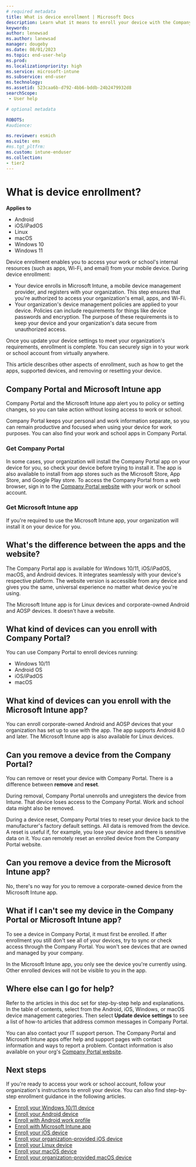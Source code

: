 ```yaml
---
# required metadata
title: What is device enrollment | Microsoft Docs
description: Learn what it means to enroll your device with the Company Portal and Microsoft Intune app.
keywords:
author: lenewsad
ms.author: lanewsad
manager: dougeby
ms.date: 08/01/2023
ms.topic: end-user-help
ms.prod:
ms.localizationpriority: high
ms.service: microsoft-intune
ms.subservice: end-user
ms.technology:
ms.assetid: 523caa6b-d792-4bb6-bddb-24b2479932d8
searchScope:
 - User help

# optional metadata

ROBOTS:  
#audience:

ms.reviewer: esmich  
ms.suite: ems
#ms.tgt_pltfrm:
ms.custom: intune-enduser
ms.collection:
- tier2
---
```


# What is device enrollment?  

**Applies to**  
- Android 
- iOS/iPadOS
- Linux  
- macOS
- Windows 10  
- Windows 11  

Device enrollment enables you to access your work or school's internal resources (such as apps, Wi-Fi, and email) from your mobile device.  During device enrollment:

* Your device enrolls in Microsoft Intune, a mobile device management provider, and registers with your organization. This step ensures that you're authorized to access your organization's email, apps, and Wi-Fi.  
* Your organization's device management policies are applied to your device. Policies can include requirements for things like device passwords and encryption. The purpose of these requirements is to keep your device and your organization's data secure from unauthorized access.  

Once you update your device settings to meet your organization's requirements, enrollment is complete. You can securely sign in to your work or school account from virtually anywhere. 

This article describes other aspects of enrollment, such as how to get the apps, supported devices, and removing or resetting your device.  

## Company Portal and Microsoft Intune app

Company Portal and the Microsoft Intune app alert you to policy or setting changes, so you can take action without losing access to work or school. 

Company Portal keeps your personal and work information separate, so you can remain productive and focused when using your device for work purposes. You can also find your work and school apps in Company Portal.  

### Get Company Portal

In some cases, your organization will install the Company Portal app on your device for you, so check your device before trying to install it. The app is also available to install from app stores such as the Microsoft Store, App Store, and Google Play store. To access the Company Portal from a web browser, sign in to the [Company Portal website](https://go.microsoft.com/fwlink/?linkid=2010980) with your work or school account.  

### Get Microsoft Intune app

If you're required to use the Microsoft Intune app, your organization will install it on your device for you.  

## What's the difference between the apps and the website?
The Company Portal app is available for Windows 10/11, iOS/iPadOS, macOS, and Android devices. It integrates seamlessly with your device's respective platform. The website version is accessible from any device and gives you the same, universal experience no matter what device you're using. 

The Microsoft Intune app is for Linux devices and corporate-owned Android and AOSP devices. It doesn't have a website.  

## What kind of devices can you enroll with Company Portal?
You can use Company Portal to enroll devices running: 

- Windows 10/11  
- Android OS   
- iOS/iPadOS  
- macOS  

## What kind of devices can you enroll with the Microsoft Intune app?  
You can enroll corporate-owned Android and AOSP devices that your organization has set up to use with the app. The app supports Android 8.0 and later. The Microsoft Intune app is also available for Linux devices. 

## Can you remove a device from the Company Portal?
You can remove or reset your device with Company Portal. There is a difference between **remove** and **reset**. 

During removal, Company Portal unenrolls and unregisters the device from Intune. That device loses access to the Company Portal. Work and school data might also be removed. 

During a device reset, Company Portal tries to reset your device back to the manufacturer's factory default settings. All data is removed from the device. A reset is useful if, for example, you lose your device and there is sensitive data on it. You can remotely reset an enrolled device from the Company Portal website.  

## Can you remove a device from the Microsoft Intune app?
No, there's no way for you to remove a corporate-owned device from the Microsoft Intune app.  

## What if I can't see my device in the Company Portal or Microsoft Intune app?
To see a device in Company Portal, it must first be enrolled. If after enrollment you still don't see all of your devices, try to sync or check access through the Company Portal. You won't see devices that are owned and managed by your company.

In the Microsoft Intune app, you only see the device you're currently using. Other enrolled devices will not be visible to you in the app.  

## Where else can I go for help?  

Refer to the articles in this doc set for step-by-step help and explanations. In the table of contents, select from the Android, iOS, Windows, or macOS device management categories. Then select **Update device settings** to see a list of how-to articles that address common messages in Company Portal.    

You can also contact your IT support person. The Company Portal and Microsoft Intune apps offer help and support pages with contact information and ways to report a problem. Contact information is also available on your org's [Company Portal website](https://go.microsoft.com/fwlink/?linkid=2010980).  

## Next steps  
If you're ready to access your work or school account, follow your organization's instructions to enroll your device. You can also find step-by-step enrollment guidance in the following articles.

* [Enroll your Windows 10/11 device](enroll-windows-10-device.md)
* [Enroll your Android device](enroll-device-android-company-portal.md)
* [Enroll with Android work profile](enroll-device-android-work-profile.md)
* [Enroll with Microsoft Intune app](enroll-device-android-microsoft-intune-app.md)
* [Enroll your iOS device](enroll-your-device-in-intune-ios.md)
* [Enroll your organization-provided iOS device](enroll-your-device-dep-ios.md)
* [Enroll your Linux device](enroll-device-linux.md)  
* [Enroll your macOS device](enroll-your-device-in-intune-macos-cp.md)
* [Enroll your organization-provided macOS device](enroll-company-device-macos.md)
